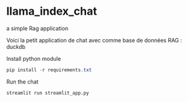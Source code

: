 # llama_index_chat
a simple Rag application

Voici la petit application de chat avec comme base de données RAG : duckdb

Install python module
``` powershell
pip install -r requirements.txt 
```

Run the chat
```
streamlit run streamlit_app.py  
```